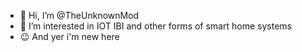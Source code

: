 - 👋 Hi, I’m @TheUnknownMod
- 👀 I’m interested in IOT IBI and other forms of smart home systems
- 😉 And yer i'm new here
<!---
TheUnknownMod/TheUnknownMod is a ✨ special ✨ repository because its `README.md` (this file) appears on your GitHub profile.
You can click the Preview link to take a look at your changes.
--->

